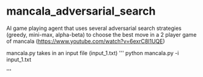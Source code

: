 # mancala_adversarial_search
AI game playing agent that uses several adversarial search strategies (greedy, mini-max, alpha-beta) to choose the best move in a 2 player game of mancala (https://www.youtube.com/watch?v=6exrC8l1UQE)


mancala.py takes in an input file (input_1.txt)
'''
python mancala.py -i input_1.txt

'''
